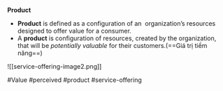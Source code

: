 **Product**
- **Product** is defined as a configuration of an  organization’s resources designed to offer value for a consumer.
- A **product** is configuration of resources, created by the organization, that will be *potentially valuable* for their customers.(==Giá trị tiềm năng==)

![[service-offering-image2.png]]

#Value #perceived #product #service-offering
